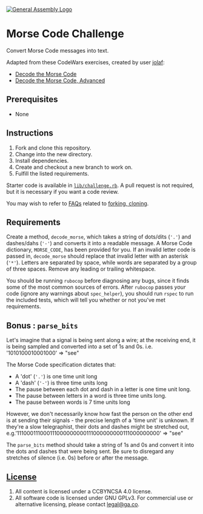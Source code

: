 [![General Assembly Logo](https://camo.githubusercontent.com/1a91b05b8f4d44b5bbfb83abac2b0996d8e26c92/687474703a2f2f692e696d6775722e636f6d2f6b6538555354712e706e67)](https://generalassemb.ly/education/web-development-immersive)

# Morse Code Challenge

Convert Morse Code messages into text.

Adapted from these CodeWars exercises, created by user [jolaf](http://www.codewars.com/users/jolaf):

-   [Decode the Morse Code](http://www.codewars.com/kata/decode-the-morse-code/ruby)
-   [Decode the Morse Code, Advanced](http://www.codewars.com/kata/decode-the-morse-code-advanced/ruby)

## Prerequisites

-   None

## Instructions

1.  Fork and clone this repository.
1.  Change into the new directory.
1.  Install dependencies.
1.  Create and checkout a new branch to work on.
1.  Fulfill the listed requirements.

Starter code is available in [`lib/challenge.rb`](lib/challenge.rb). A pull
request is not required, but it is necessary if you want a code review.

You may wish to refer to [FAQs](https://github.com/ga-wdi-boston/meta/wiki/)
related to [forking,
cloning](https://github.com/ga-wdi-boston/meta/wiki/ForkAndClone).

## Requirements

Create a method, `decode_morse`, which takes a string of dots/dits (`'.'`) and
 dashes/dahs (`'-'`) and converts it into a readable message.
A Morse Code dictionary, `MORSE_CODE`, has been provided for you.
If an invalid letter code is passed in, `decode_morse` should replace that
 invalid letter with an asterisk (`'*'`).
Letters are separated by space, while words are separated by a group of
 three spaces.
Remove any leading or trailing whitespace.

You should be running `rubocop` before diagnosing any bugs, since it finds
 some of the most common sources of errors.
After `rubocop` passes _your_ code (ignore any warnings about `spec_helper`),
 you should run `rspec` to run the included tests, which will tell you
 whether or not you've met requirements.

## Bonus : `parse_bits`

Let's imagine that a signal is being sent along a wire; at the receiving end,
 it is being sampled and converted into a set of 1s and 0s.
i.e.
'1010100010001000' => "see"

The Morse Code specification dictates that:

-   A 'dot' (`'.'`) is one time unit long
-   A 'dash' (`'-'`) is three time units long
-   The pause between each dot and dash in a letter is one time unit long.
-   The pause between letters in a word is three time units long.
-   The pause between words is 7 time units long

However, we don't necessarily know how fast the person on the other end is at
 sending their signals - the precise length of a 'time unit' is unknown.
If they're a slow telegraphist, their dots and dashes might be stretched out,
 e.g.'111000111000111000000000111000000000111000000000' => "see"

The `parse_bits` method should take a string of 1s and 0s and convert it into
 the dots and dashes that were being sent.
Be sure to disregard any stretches of silence (i.e. 0s) before or after the
 message.

## [License](LICENSE)

1.  All content is licensed under a CC­BY­NC­SA 4.0 license.
1.  All software code is licensed under GNU GPLv3. For commercial use or
    alternative licensing, please contact legal@ga.co.
